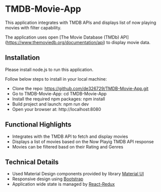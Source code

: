 # TMDB-Movie-App
This application integrates with TMDB APIs and displays list of now playing movies with filter capability.

The application uses open [The Movie Database (TMDb) API] (https://www.themoviedb.org/documentation/api) to display movie data.

## Installation
Please install node.js to run this application.

Follow below steps to install in your local machine:

* Clone the repo: https://github.com/de326729/TMDB-Movie-App.git
* Go to TMDB-Movie-App: cd TMDB-Movie-App
* Install the required npm packages: npm install
* Build project and launch: npm run dev
* Open your browser at: http://localhost:8080


## Functional Highlights
* Integrates with the TMDB API to fetch and display movies
* Displays a list of movies based on the Now Playig TMDB API response
* Movies can be filtered basd on their Rating and Genres

## Technical Details
* Used Material Design components provided by library [Material UI](https://material-ui.com/)
* Responsive design using [Bootstrap](https://getbootstrap.com/)
* Application wide state is managed by [React-Redux](https://github.com/reactjs/react-redux)
